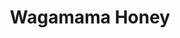 --- 
title: "Wagamama Honey"
publishdate: "2019-6-4T16:48:46+02:00"
src: "https://365manga.net/manga/wagamama-honey"
image: "https://data.365manga.net/images/thumbnails/16188-wagamama-honey.jpg"
description: "From YaoiOtaku Translation: High school teacher Igarashi and his colleague Ousaka are lovers♥ But the super arrogant 'queen' Ousaka treats him like a slave... How will this romance that causes the teacher such frustration develop!?"
---